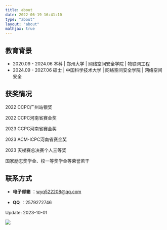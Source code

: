 ```yaml
---
title: about
date: 2022-06-19 16:41:10
type: "about"
layout: "about"
mathjax: true
---
```


## 教育背景

* 2020.09 - 2024.06 本科 | 郑州大学 | 网络空间安全学院 | 物联网工程
* 2024.09 - 2027.06 硕士 | 中国科学技术大学 | 网络空间安全学院 | 网络空间安全


## 获奖情况
2022 CCPC广州站银奖

2022 CCPC河南省赛金奖

2023 CCPC河南省赛金奖

2023 ACM-ICPC河南省赛金奖

2023 天梯赛总决赛个人三等奖

国家励志奖学金、校一等奖学金等荣誉若干

## 联系方式
- **电子邮箱** ：wyq522208@qq.com

- **QQ** ：2579272746

Update: 2023-10-01

![](/medias/gzh.jpg)
